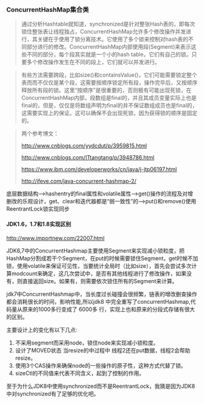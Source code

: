 ### ConcurrentHashMap集合类

> 通过分析Hashtable就知道，synchronized是针对整张Hash表的，即每次锁住整张表让线程独占，ConcurrentHashMap允许多个修改操作并发进行，其关键在于使用了锁分离技术。它使用了多个锁来控制对hash表的不同部分进行的修改。ConcurrentHashMap内部使用段(Segment)来表示这些不同的部分，每个段其实就是一个小的hash table，它们有自己的锁。只要多个修改操作发生在不同的段上，它们就可以并发进行。

> 有些方法需要跨段，比如size()和containsValue()，它们可能需要锁定整个表而而不仅仅是某个段，这需要按顺序锁定所有段，操作完毕后，又按顺序释放所有段的锁。这里“按顺序”是很重要的，否则极有可能出现死锁，在ConcurrentHashMap内部，段数组是final的，并且其成员变量实际上也是final的，但是，仅仅是将数组声明为final的并不保证数组成员也是final的，这需要实现上的保证。这可以确保不会出现死锁，因为获得锁的顺序是固定的。

> 两个参考博文：
>
> http://www.cnblogs.com/yydcdut/p/3959815.html
>
> http://www.cnblogs.com/ITtangtang/p/3948786.html
>
> https://www.ibm.com/developerworks/cn/java/j-jtp06197.html
>
> http://ifeve.com/java-concurrent-hashmap-2/

底层数据结构-->hashentry的final属性和volatile属性-->get()操作的流程及对增删改的乐观设计，get、clear和迭代器都是“弱一致性”的-->put()和remove()使用ReentrantLock锁实现同步



#### JDK1.6，1.7和1.8实现区别

http://www.importnew.com/22007.html

JDK6,7中的ConcurrentHashmap主要使用Segment来实现减小锁粒度，把HashMap分割成若干个Segment，在put的时候需要锁住Segment，get时候不加锁，使用volatile来保证可见性，当要统计全局时（比如size），首先会尝试多次计算modcount来确定，这几次尝试中，是否有其他线程进行了修改操作，如果没有，则直接返回size。如果有，则需要依次锁住所有的Segment来计算。

jdk7中ConcurrentHashmap中，当长度过长碰撞会很频繁，链表的增改删查操作都会消耗很长的时间，影响性能,所以jdk8 中完全重写了concurrentHashmap,代码量从原来的1000多行变成了 6000多 行，实现上也和原来的分段式存储有很大的区别。

主要设计上的变化有以下几点:

1. 不采用segment而采用node，锁住node来实现减小锁粒度。
2. 设计了MOVED状态 当resize的中过程中 线程2还在put数据，线程2会帮助resize。
3. 使用3个CAS操作来确保node的一些操作的原子性，这种方式代替了锁。
4. sizeCtl的不同值来代表不同含义，起到了控制的作用。

至于为什么JDK8中使用synchronized而不是ReentrantLock，我猜是因为JDK8中对synchronized有了足够的优化吧。